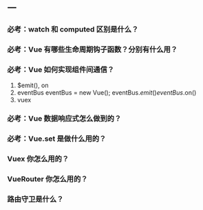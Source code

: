 ## 一
### 必考：watch 和 computed 区别是什么？
### 必考：Vue 有哪些生命周期钩子函数？分别有什么用？
### 必考：Vue 如何实现组件间通信？
1. $emit(), on
2. eventBus eventBus = new Vue();  eventBus.$emit()  eventBus.$on()
3. vuex
### 必考：Vue 数据响应式怎么做到的？
### 必考：Vue.set 是做什么用的？
### Vuex 你怎么用的？
### VueRouter 你怎么用的？
### 路由守卫是什么？
